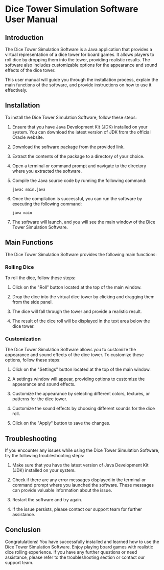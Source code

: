 # Dice Tower Simulation Software User Manual

## Introduction

The Dice Tower Simulation Software is a Java application that provides a virtual representation of a dice tower for board games. It allows players to roll dice by dropping them into the tower, providing realistic results. The software also includes customizable options for the appearance and sound effects of the dice tower.

This user manual will guide you through the installation process, explain the main functions of the software, and provide instructions on how to use it effectively.

## Installation

To install the Dice Tower Simulation Software, follow these steps:

1. Ensure that you have Java Development Kit (JDK) installed on your system. You can download the latest version of JDK from the official Oracle website.

2. Download the software package from the provided link.

3. Extract the contents of the package to a directory of your choice.

4. Open a terminal or command prompt and navigate to the directory where you extracted the software.

5. Compile the Java source code by running the following command:

   ```
   javac main.java
   ```

6. Once the compilation is successful, you can run the software by executing the following command:

   ```
   java main
   ```

7. The software will launch, and you will see the main window of the Dice Tower Simulation Software.

## Main Functions

The Dice Tower Simulation Software provides the following main functions:

### Rolling Dice

To roll the dice, follow these steps:

1. Click on the "Roll" button located at the top of the main window.

2. Drop the dice into the virtual dice tower by clicking and dragging them from the side panel.

3. The dice will fall through the tower and provide a realistic result.

4. The result of the dice roll will be displayed in the text area below the dice tower.

### Customization

The Dice Tower Simulation Software allows you to customize the appearance and sound effects of the dice tower. To customize these options, follow these steps:

1. Click on the "Settings" button located at the top of the main window.

2. A settings window will appear, providing options to customize the appearance and sound effects.

3. Customize the appearance by selecting different colors, textures, or patterns for the dice tower.

4. Customize the sound effects by choosing different sounds for the dice roll.

5. Click on the "Apply" button to save the changes.

## Troubleshooting

If you encounter any issues while using the Dice Tower Simulation Software, try the following troubleshooting steps:

1. Make sure that you have the latest version of Java Development Kit (JDK) installed on your system.

2. Check if there are any error messages displayed in the terminal or command prompt where you launched the software. These messages can provide valuable information about the issue.

3. Restart the software and try again.

4. If the issue persists, please contact our support team for further assistance.

## Conclusion

Congratulations! You have successfully installed and learned how to use the Dice Tower Simulation Software. Enjoy playing board games with realistic dice rolling experience. If you have any further questions or need assistance, please refer to the troubleshooting section or contact our support team.